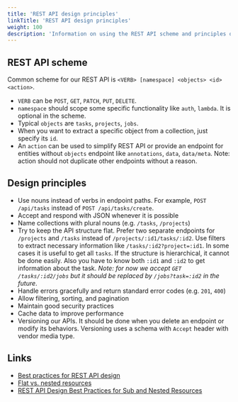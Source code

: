 ```yaml
---
title: 'REST API design principles'
linkTitle: 'REST API design principles'
weight: 100
description: 'Information on using the REST API scheme and principles of its design.'
---
```


## REST API scheme

Common scheme for our REST API is `<VERB> [namespace] <objects> <id> <action>`.

- `VERB` can be `POST`, `GET`, `PATCH`, `PUT`, `DELETE`.
- `namespace` should scope some specific functionality like `auth`, `lambda`.
  It is optional in the scheme.
- Typical `objects` are `tasks`, `projects`, `jobs`.
- When you want to extract a specific object from a collection, just specify its `id`.
- An `action` can be used to simplify REST API or provide an endpoint for entities
  without `objects` endpoint like `annotations`, `data`, `data/meta`. Note: action
  should not duplicate other endpoints without a reason.

## Design principles

- Use nouns instead of verbs in endpoint paths. For example,
  `POST /api/tasks` instead of `POST /api/tasks/create`.
- Accept and respond with JSON whenever it is possible
- Name collections with plural nouns (e.g. `/tasks`, `/projects`)
- Try to keep the API structure flat. Prefer two separate endpoints
  for `/projects` and `/tasks` instead of `/projects/:id1/tasks/:id2`. Use
  filters to extract necessary information like `/tasks/:id2?project=:id1`.
  In some cases it is useful to get all `tasks`. If the structure is
  hierarchical, it cannot be done easily. Also you have to know both `:id1`
  and `:id2` to get information about the task.
  _Note: for now we accept `GET /tasks/:id2/jobs` but it should be replaced
  by `/jobs?task=:id2` in the future_.
- Handle errors gracefully and return standard error codes (e.g. `201`, `400`)
- Allow filtering, sorting, and pagination
- Maintain good security practices
- Cache data to improve performance
- Versioning our APIs. It should be done when you delete an endpoint or modify
  its behaviors. Versioning uses a schema with `Accept` header with vendor media type.

## Links

- [Best practices for REST API design](https://stackoverflow.blog/2020/03/02/best-practices-for-rest-api-design/)
- [Flat vs. nested resources](https://stackoverflow.com/questions/20951419/what-are-best-practices-for-rest-nested-resources)
- [REST API Design Best Practices for Sub and Nested Resources](https://www.moesif.com/blog/technical/api-design/REST-API-Design-Best-Practices-for-Sub-and-Nested-Resources/)
